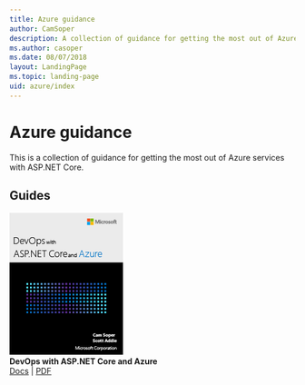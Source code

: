 ```yaml
---
title: Azure guidance
author: CamSoper
description: A collection of guidance for getting the most out of Azure services with ASP.NET Core.
ms.author: casoper
ms.date: 08/07/2018
layout: LandingPage
ms.topic: landing-page
uid: azure/index
---
```

# Azure guidance

This is a collection of guidance for getting the most out of Azure services with ASP.NET Core.

## Guides

[![DevOps with ASP.NET Core and Azure cover](./devops/media/cover-thumb.png)](xref:azure/devops/index) <br />
**DevOps with ASP.NET Core and Azure** <br />
[Docs](xref:azure/devops/index) | [PDF](https://aka.ms/devopsbook)
